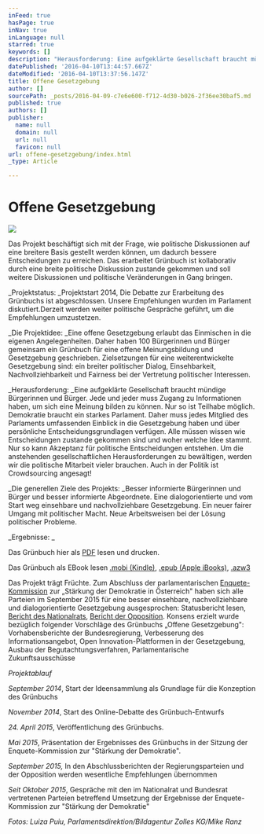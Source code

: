 ```yaml
---
inFeed: true
hasPage: true
inNav: true
inLanguage: null
starred: true
keywords: []
description: "Herausforderung: Eine aufgeklärte Gesellschaft braucht mündige Bürgerinnen und Bürger. Jede und jeder muss Zugang zu Informationen haben, um sich eine Meinung bilden zu können. Nur so ist Teilhabe möglich. Demokratie braucht ein starkes Parlament. Daher muss jedes Mitglied des Parlaments umfassenden Einblick in die Gesetzgebung haben und über persönliche Entscheidungsgrundlagen verfügen. \_Alle müssen wissen wie Entscheidungen zustande gekommen sind und woher welche Idee stammt. Nur so kann Akzeptanz für politische Entscheidungen entstehen. Um die anstehenden gesellschaftlichen Herausforderungen zu bewältigen, werden wir die politische Mitarbeit vieler brauchen. Auch in der Politik ist Crowdsourcing angesagt!\_"
datePublished: '2016-04-10T13:44:57.667Z'
dateModified: '2016-04-10T13:37:56.147Z'
title: Offene Gesetzgebung
author: []
sourcePath: _posts/2016-04-09-c7e6e600-f712-4d30-b026-2f36ee30baf5.md
published: true
authors: []
publisher:
  name: null
  domain: null
  url: null
  favicon: null
url: offene-gesetzgebung/index.html
_type: Article

---
```

# Offene Gesetzgebung
![](https://the-grid-user-content.s3-us-west-2.amazonaws.com/8c99fa94-6875-49a5-bc46-c94de8d35d6c.png)

Das Projekt beschäftigt sich mit der Frage, wie politische Diskussionen auf eine breitere Basis gestellt werden können, um dadurch bessere Entscheidungen zu erreichen. Das erarbeitet Grünbuch ist kollaborativ durch eine breite politische Diskussion zustande gekommen und soll weitere Diskussionen und politische Veränderungen in Gang bringen. 

_Projektstatus: _Projektstart 2014, Die Debatte zur Erarbeitung des Grünbuchs ist abgeschlossen. Unsere Empfehlungen wurden im Parlament diskutiert.Derzeit werden weiter politische Gespräche geführt, um die Empfehlungen umzustetzen.

_Die Projektidee: _Eine offene Gesetzgebung erlaubt das Einmischen in die eigenen Angelegenheiten. Daher haben 100 Bürgerinnen und Bürger gemeinsam ein Grünbuch für eine offene Meinungsbildung und Gesetzgebung geschrieben. Zielsetzungen für eine weiterentwickelte Gesetzgebung sind: ein breiter politischer Dialog, Einsehbarkeit, Nachvollziehbarkeit und Fairness bei der Vertretung politischer Interessen. 

_Herausforderung: _Eine aufgeklärte Gesellschaft braucht mündige Bürgerinnen und Bürger. Jede und jeder muss Zugang zu Informationen haben, um sich eine Meinung bilden zu können. Nur so ist Teilhabe möglich. Demokratie braucht ein starkes Parlament. Daher muss jedes Mitglied des Parlaments umfassenden Einblick in die Gesetzgebung haben und über persönliche Entscheidungsgrundlagen verfügen.  Alle müssen wissen wie Entscheidungen zustande gekommen sind und woher welche Idee stammt. Nur so kann Akzeptanz für politische Entscheidungen entstehen. Um die anstehenden gesellschaftlichen Herausforderungen zu bewältigen, werden wir die politische Mitarbeit vieler brauchen. Auch in der Politik ist Crowdsourcing angesagt! 

_Die generellen Ziele des Projekts: _Besser informierte Bürgerinnen und Bürger und besser informierte Abgeordnete.  Eine dialogorientierte und vom Start weg einsehbare und nachvollziehbare Gesetzgebung.
Ein neuer fairer Umgang mit politischer Macht.
Neue Arbeitsweisen bei der Lösung politischer Probleme. 

_Ergebnisse: _

Das Grünbuch hier als [PDF][0] lesen und drucken. 

Das Grünbuch als EBook lesen [.mobi (Kindle)][1], [.epub (Apple iBooks)][2], [.azw3][3]

Das Projekt trägt Früchte. Zum Abschluss der parlamentarischen [Enquete-Kommission][4] zur „Stärkung der Demokratie in Österreich" haben sich alle Parteien im September 2015 für eine besser einsehbare, nachvollziehbare und dialogorientierte Gesetzgebung ausgesprochen: Statusbericht lesen, [Bericht des Nationalrats][5], [Bericht der Opposition][6]. Konsens erzielt wurde bezüglich folgender Vorschläge des Grünbuchs „Offene Gesetzgebung": Vorhabensberichte der Bundesregierung, Verbesserung des Informationsangebot, Open Innovation-Plattformen in der Gesetzgebung, Ausbau der Begutachtungsverfahren, Parlamentarische Zukunftsausschüsse

_Projektablauf_

_September 2014_, Start der Ideensammlung als Grundlage für die Konzeption des Grünbuchs 

_November 2014_, Start des Online-Debatte des Grünbuch-Entwurfs 

_24\. April 2015_, Veröffentlichung des Grünbuchs. 

_Mai 2015_, Präsentation der Ergebnisses des Grünbuchs in der Sitzung der
Enquete-Kommission zur "Stärkung der Demokratie". 

_September 2015,_ In den Abschlussberichten der Regierungsparteien und der
Opposition werden wesentliche Empfehlungen übernommen

_Seit Oktober 2015_, Gespräche mit den im Nationalrat und Bundesrat vertretenen
Parteien betreffend Umsetzung der Ergebnisse der Enquete-Kommission zur
"Stärkung der Demokratie" 

_Fotos: Luiza Puiu, Parlamentsdirektion/Bildagentur Zolles KG/Mike Ranz_

[0]: http://info.publicaffairs.cc/Freigegebene%20Dokumente/Gr%C3%BCnbuch_Offene_Gesetzgebung_20150331.pdf
[1]: http://info.publicaffairs.cc/Freigegebene%20Dokumente/Grunbuch%20Offene%20Gesetzgebung%20-%20besserentscheiden.mobi
[2]: http://info.publicaffairs.cc/Freigegebene%20Dokumente/Grunbuch%20Offene%20Gesetzgebung%20-%20besserentscheiden.epub
[3]: http://info.publicaffairs.cc/Freigegebene%20Dokumente/Grunbuch%20Offene%20Gesetzgebung%20-%20besserentscheiden.azw3
[4]: http://www.parlament.gv.at/PAKT/PR/JAHR_2015/PK0471/index.shtml
[5]: https://www.parlament.gv.at/PAKT/VHG/XXV/I/I_00791/index.shtml
[6]: http://www.parlament.gv.at/PAKT/VHG/XXV/I/I_00791/imfname_468783.pdf